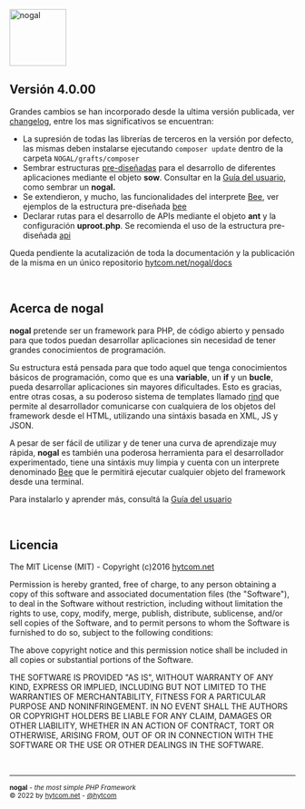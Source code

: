 <img src="https://cdn.upps.cloud/images/nogal/nogal-iso.svg" width="100" alt="nogal"/><br />

## Versión 4.0.00
Grandes cambios se han incorporado desde la ultima versión publicada, ver [changelog](changelog.md), entre los mas significativos se encuentran:
- La supresión de todas las librerías de terceros en la versión por defecto, las mismas deben instalarse ejecutando ```composer update``` dentro de la carpeta ```NOGAL/grafts/composer```
- Sembrar estructuras [pre-diseñadas](assets/templates/structures/) para el desarrollo de diferentes aplicaciones mediante el objeto **sow**. Consultar en la [Guía del usuario](https://github.com/hytcom/wiki/tree/master/nogal), como sembrar un **nogal.**
- Se extendieron, y mucho, las funcionalidades del interprete [Bee](https://github.com/hytcom/wiki/blob/master/nogal/docs/bee.md), ver ejemplos de la estructura pre-diseñada [bee](assets/templates/structures/bee)
- Declarar rutas para el desarrollo de APIs mediante el objeto **ant** y la configuración **uproot.php**. Se recomienda el uso de la estructura pre-diseñada [api](assets/templates/structures/api)

Queda pendiente la acutalización de toda la documentación y la publicación de la misma en un único repositorio [hytcom.net/nogal/docs](https://hytcom.net/nogal/docs)

&nbsp;

## Acerca de nogal
**nogal** pretende ser un framework para PHP, de código abierto y pensado para que todos puedan desarrollar aplicaciones sin necesidad de tener grandes conocimientos de programación.

Su estructura está pensada para que todo aquel que tenga conocimientos básicos de programación, como que es una **variable**, un **if** y un **bucle**, pueda desarrollar aplicaciones sin mayores dificultades. Esto es gracias, entre otras cosas, a su poderoso sistema de templates llamado [rind](https://github.com/hytcom/wiki/tree/master/rind) que permite al desarrollador comunicarse con cualquiera de los objetos del framework desde el HTML, utilizando una sintáxis basada en XML, JS y JSON.

A pesar de ser fácil de utilizar y de tener una curva de aprendizaje muy rápida, **nogal** es también una poderosa herramienta para el desarrollador experimentado, tiene una sintáxis muy limpia y cuenta con un interprete denominado [Bee](https://github.com/hytcom/wiki/blob/master/nogal/docs/bee.md) que le permitirá ejecutar cualquier objeto del framework desde una terminal.

Para instalarlo y aprender más, consultá la [Guía del usuario](https://github.com/hytcom/wiki/tree/master/nogal)

&nbsp;

## Licencia
The MIT License (MIT) - Copyright (c)2016 [hytcom.net](https://hytcom.net/nogal)

Permission is hereby granted, free of charge, to any person obtaining a copy of
this software and associated documentation files (the "Software"), to deal in
the Software without restriction, including without limitation the rights to
use, copy, modify, merge, publish, distribute, sublicense, and/or sell copies
of the Software, and to permit persons to whom the Software is furnished to do
so, subject to the following conditions:

The above copyright notice and this permission notice shall be included in all
copies or substantial portions of the Software.

THE SOFTWARE IS PROVIDED "AS IS", WITHOUT WARRANTY OF ANY KIND, EXPRESS OR
IMPLIED, INCLUDING BUT NOT LIMITED TO THE WARRANTIES OF MERCHANTABILITY,
FITNESS FOR A PARTICULAR PURPOSE AND NONINFRINGEMENT. IN NO EVENT SHALL THE
AUTHORS OR COPYRIGHT HOLDERS BE LIABLE FOR ANY CLAIM, DAMAGES OR OTHER
LIABILITY, WHETHER IN AN ACTION OF CONTRACT, TORT OR OTHERWISE, ARISING FROM,
OUT OF OR IN CONNECTION WITH THE SOFTWARE OR THE USE OR OTHER DEALINGS IN THE
SOFTWARE.

&nbsp;
___
<sub><b>nogal</b> - <em>the most simple PHP Framework</em></sub><br />
<sup>&copy; 2022 by <a href="https://hytcom.net">hytcom.net</a> - <a href="https://github.com/hytcom">@hytcom</a></sup><br />